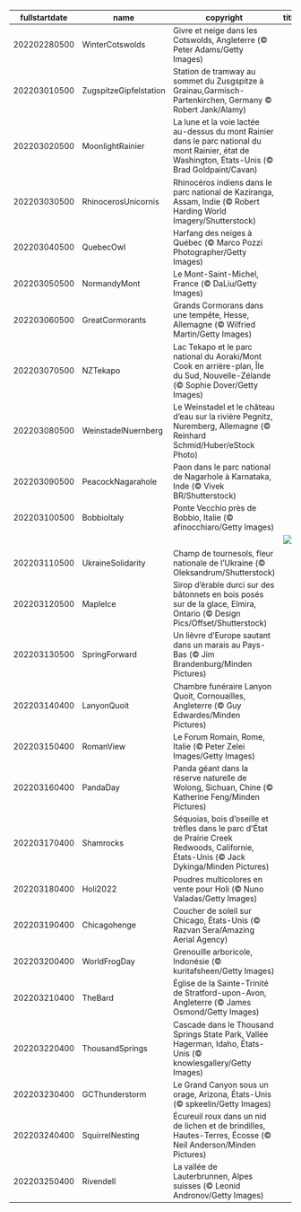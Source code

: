 |fullstartdate|name|copyright|title|image|
|--|--|--|--|--|
202202280500|WinterCotswolds|Givre et neige dans les Cotswolds, Angleterre (© Peter Adams/Getty Images)||![](/fr-CA/2022/03/202202280500WinterCotswolds.jpg)|
202203010500|ZugspitzeGipfelstation|Station de tramway au sommet du Zusgspitze à Grainau,Garmisch-Partenkirchen, Germany © Robert Jank/Alamy)||![](/fr-CA/2022/03/202203010500ZugspitzeGipfelstation.jpg)|
202203020500|MoonlightRainier|La lune et la voie lactée au-dessus du mont Rainier dans le parc national du mont Rainier, état de Washington, États-Unis (© Brad Goldpaint/Cavan)||![](/fr-CA/2022/03/202203020500MoonlightRainier.jpg)|
202203030500|RhinocerosUnicornis|Rhinocéros indiens dans le parc national de Kaziranga, Assam, Indie (© Robert Harding World Imagery/Shutterstock)||![](/fr-CA/2022/03/202203030500RhinocerosUnicornis.jpg)|
202203040500|QuebecOwl|Harfang des neiges à Québec (© Marco Pozzi Photographer/Getty Images)||![](/fr-CA/2022/03/202203040500QuebecOwl.jpg)|
202203050500|NormandyMont|Le Mont-Saint-Michel, France (© DaLiu/Getty Images)||![](/fr-CA/2022/03/202203050500NormandyMont.jpg)|
202203060500|GreatCormorants|Grands Cormorans dans une tempête, Hesse, Allemagne (© Wilfried Martin/Getty Images)||![](/fr-CA/2022/03/202203060500GreatCormorants.jpg)|
202203070500|NZTekapo|Lac Tekapo et le parc national du Aoraki/Mont Cook en arrière-plan, Île du Sud, Nouvelle-Zélande (© Sophie Dover/Getty Images)||![](/fr-CA/2022/03/202203070500NZTekapo.jpg)|
202203080500|WeinstadelNuernberg|Le Weinstadel et le château d’eau sur la rivière Pegnitz, Nuremberg, Allemagne (© Reinhard Schmid/Huber/eStock Photo)||![](/fr-CA/2022/03/202203080500WeinstadelNuernberg.jpg)|
202203090500|PeacockNagarahole|Paon dans le parc national de Nagarhole à Karnataka, Inde (© Vivek BR/Shutterstock)||![](/fr-CA/2022/03/202203090500PeacockNagarahole.jpg)|
202203100500|BobbioItaly|Ponte Vecchio près de Bobbio, Italie (© afinocchiaro/Getty Images)||![](/fr-CA/2022/03/202203100500BobbioItaly.jpg)|
||||![](/fr-CA/2022/03/.jpg)|
202203110500|UkraineSolidarity|Champ de tournesols, fleur nationale de l’Ukraine (© Oleksandrum/Shutterstock)||![](/fr-CA/2022/03/202203110500UkraineSolidarity.jpg)|
202203120500|MapleIce|Sirop d’érable durci sur des bâtonnets en bois posés sur de la glace, Elmira, Ontario (© Design Pics/Offset/Shutterstock)||![](/fr-CA/2022/03/202203120500MapleIce.jpg)|
202203130500|SpringForward|Un lièvre d’Europe sautant dans un marais au Pays-Bas (© Jim Brandenburg/Minden Pictures)||![](/fr-CA/2022/03/202203130500SpringForward.jpg)|
202203140400|LanyonQuoit|Chambre funéraire Lanyon Quoit, Cornouailles, Angleterre (© Guy Edwardes/Minden Pictures)||![](/fr-CA/2022/03/202203140400LanyonQuoit.jpg)|
202203150400|RomanView|Le Forum Romain, Rome, Italie (© Peter Zelei Images/Getty Images)||![](/fr-CA/2022/03/202203150400RomanView.jpg)|
202203160400|PandaDay|Panda géant dans la réserve naturelle de Wolong, Sichuan, Chine (© Katherine Feng/Minden Pictures)||![](/fr-CA/2022/03/202203160400PandaDay.jpg)|
202203170400|Shamrocks|Séquoias, bois d’oseille et trèfles dans le parc d'État de Prairie Creek Redwoods, Californie, États-Unis (© Jack Dykinga/Minden Pictures)||![](/fr-CA/2022/03/202203170400Shamrocks.jpg)|
202203180400|Holi2022|Poudres multicolores en vente pour Holi (© Nuno Valadas/Getty Images)||![](/fr-CA/2022/03/202203180400Holi2022.jpg)|
202203190400|Chicagohenge|Coucher de soleil sur Chicago, États-Unis (© Razvan Sera/Amazing Aerial Agency)||![](/fr-CA/2022/03/202203190400Chicagohenge.jpg)|
202203200400|WorldFrogDay|Grenouille arboricole, Indonésie (© kuritafsheen/Getty Images)||![](/fr-CA/2022/03/202203200400WorldFrogDay.jpg)|
202203210400|TheBard|Église de la Sainte-Trinité de Stratford-upon-Avon, Angleterre (© James Osmond/Getty Images)||![](/fr-CA/2022/03/202203210400TheBard.jpg)|
202203220400|ThousandSprings|Cascade dans le Thousand Springs State Park, Vallée Hagerman, Idaho, États-Unis (© knowlesgallery/Getty Images)||![](/fr-CA/2022/03/202203220400ThousandSprings.jpg)|
202203230400|GCThunderstorm|Le Grand Canyon sous un orage, Arizona, États-Unis (© spkeelin/Getty Images)||![](/fr-CA/2022/03/202203230400GCThunderstorm.jpg)|
202203240400|SquirrelNesting|Écureuil roux dans un nid de lichen et de brindilles, Hautes-Terres, Écosse (© Neil Anderson/Minden Pictures)||![](/fr-CA/2022/03/202203240400SquirrelNesting.jpg)|
202203250400|Rivendell|La vallée de Lauterbrunnen, Alpes suisses (© Leonid Andronov/Getty Images)||![](/fr-CA/2022/03/202203250400Rivendell.jpg)|
